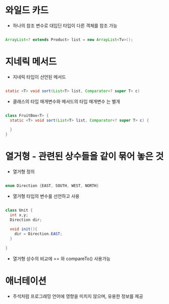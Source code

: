 # 와일드 카드

- 하나의 참조 변수로 대입딘 타입이 다른 객체를 참조 가능

```java

ArrayList<? extends Product> list = new ArrayList<Tv>();

```

# 지네릭 메서드

- 지네릭 타입이 선언된 메서드

```java

static <T> void sort(List<T> list, Comparator<? super T> c)

```

- 클래스의 타입 매개변수<T>와 메서드의 타입 매개변수 <T>는 별개

```java

class FruitBox<T> {
  static <T> void sort(List<T> list, Comparator<? super T> c) {
  
  }
}

```

# 열거형 - 관련된 상수들을 같이 묶어 놓은 것

- 열거형 정의

```java

enum Direction {EAST, SOUTH, WEST, NORTH}

```

- 열거형 타입의 변수를 선언하고 사용

```java

class Unit {
  int x,y;
  Direction dir;
  
  void init(){
    dir = Direction.EAST;
  }
  
}

```

- 열거형 상수의 비교에 == 와 compareTo() 사용가능

# 애너테이션

- 주석처럼 프로그래밍 언어에 영향을 미치지 않으며, 유용한 정보를 제공

